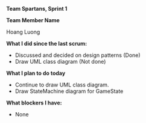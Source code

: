 **Team Spartans, Sprint 1**

**Team Member Name**

  Hoang Luong

**What I did since the last scrum:**
- Discussed and decided on design patterns (Done)
- Draw UML class diagram (Not done)

**What I plan to do today**
- Continue to draw UML class diagram.
- Draw StateMachine diagram for GameState

**What blockers I have:**
- None
